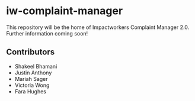 # iw-complaint-manager

This repository will be the home of Impactworkers Complaint Manager 2.0. Further information coming soon!

## Contributors

- Shakeel Bhamani
- Justin Anthony
- Mariah Sager
- Victoria Wong
- Fara Hughes 